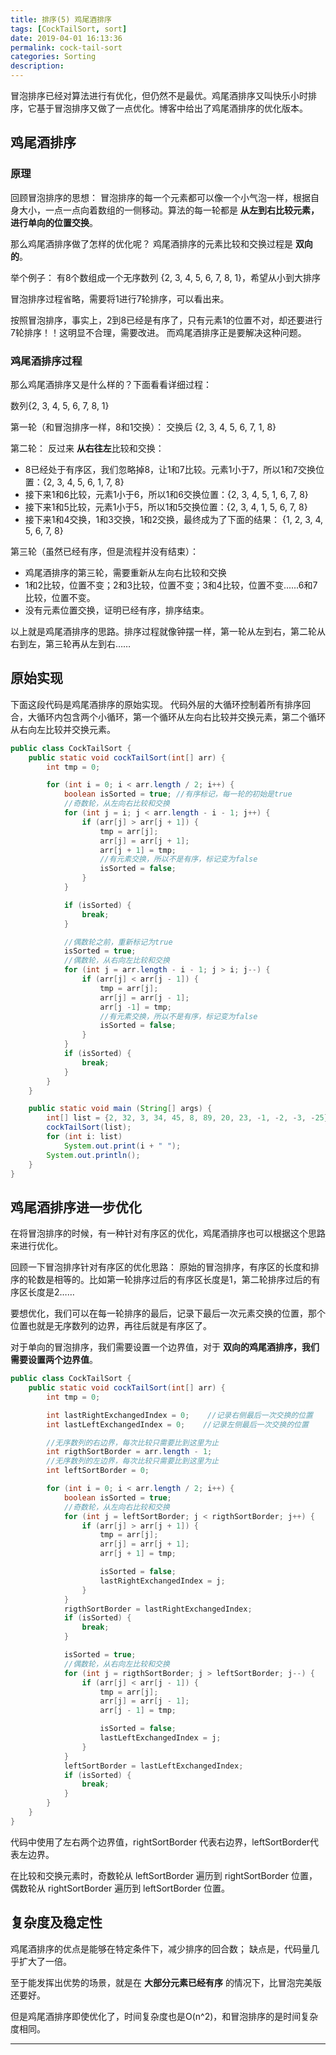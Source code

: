 ```yaml
---
title: 排序(5) 鸡尾酒排序
tags: [CockTailSort, sort]
date: 2019-04-01 16:13:36
permalink: cock-tail-sort
categories: Sorting
description:
---
```

<p class="description">冒泡排序已经对算法进行有优化，但仍然不是最优。鸡尾酒排序又叫快乐小时排序，它基于冒泡排序又做了一点优化。博客中给出了鸡尾酒排序的优化版本。</p>


<!-- more -->

## 鸡尾酒排序
### 原理
回顾冒泡排序的思想：
冒泡排序的每一个元素都可以像一个小气泡一样，根据自身大小，一点一点向着数组的一侧移动。算法的每一轮都是 **从左到右比较元素，进行单向的位置交换**。

那么鸡尾酒排序做了怎样的优化呢？
鸡尾酒排序的元素比较和交换过程是 **双向的**。 

举个例子：
有8个数组成一个无序数列 {2, 3, 4, 5, 6, 7, 8, 1}，希望从小到大排序

冒泡排序过程省略，需要将1进行7轮排序，可以看出来。

按照冒泡排序，事实上，2到8已经是有序了，只有元素1的位置不对，却还要进行7轮排序！！这明显不合理，需要改进。
而鸡尾酒排序正是要解决这种问题。

### 鸡尾酒排序过程
那么鸡尾酒排序又是什么样的？下面看看详细过程：

数列{2, 3, 4, 5, 6, 7, 8, 1}

第一轮（和冒泡排序一样，8和1交换）：
交换后 {2, 3, 4, 5, 6, 7, 1, 8}

第二轮：
反过来 **从右往左**比较和交换：
- 8已经处于有序区，我们忽略掉8，让1和7比较。元素1小于7，所以1和7交换位置：{2, 3, 4, 5, 6, 1, 7, 8}
- 接下来1和6比较，元素1小于6，所以1和6交换位置：{2, 3, 4, 5, 1, 6, 7, 8}
- 接下来1和5比较，元素1小于5，所以1和5交换位置：{2, 3, 4, 1, 5, 6, 7, 8}
- 接下来1和4交换，1和3交换，1和2交换，最终成为了下面的结果：
{1, 2, 3, 4, 5, 6, 7, 8}

第三轮（虽然已经有序，但是流程并没有结束）：
- 鸡尾酒排序的第三轮，需要重新从左向右比较和交换
- 1和2比较，位置不变；2和3比较，位置不变；3和4比较，位置不变......6和7比较，位置不变。
- 没有元素位置交换，证明已经有序，排序结束。

以上就是鸡尾酒排序的思路。排序过程就像钟摆一样，第一轮从左到右，第二轮从右到左，第三轮再从左到右……

## 原始实现
下面这段代码是鸡尾酒排序的原始实现。
代码外层的大循环控制着所有排序回合，大循环内包含两个小循环，第一个循环从左向右比较并交换元素，第二个循环从右向左比较并交换元素。

```java 鸡尾酒排序java原始实现
public class CockTailSort {
    public static void cockTailSort(int[] arr) {
        int tmp = 0;

        for (int i = 0; i < arr.length / 2; i++) {
            boolean isSorted = true; //有序标记，每一轮的初始是true
            //奇数轮，从左向右比较和交换
            for (int j = i; j < arr.length - i - 1; j++) {
                if (arr[j] > arr[j + 1]) {
                    tmp = arr[j];
                    arr[j] = arr[j + 1];
                    arr[j + 1] = tmp;
                    //有元素交换，所以不是有序，标记变为false
                    isSorted = false;
                }
            }

            if (isSorted) {
                break;
            }

            //偶数轮之前，重新标记为true
            isSorted = true;
            //偶数轮，从右向左比较和交换
            for (int j = arr.length - i - 1; j > i; j--) {
                if (arr[j] < arr[j - 1]) {
                    tmp = arr[j];
                    arr[j] = arr[j - 1];
                    arr[j -1] = tmp;
                    //有元素交换，所以不是有序，标记变为false
                    isSorted = false;
                }
            }
            if (isSorted) {
                break;
            }
        }
    }

    public static void main (String[] args) {
        int[] list = {2, 32, 3, 34, 45, 8, 89, 20, 23, -1, -2, -3, -25};
        cockTailSort(list);
        for (int i: list)
            System.out.print(i + " ");
        System.out.println();            
    }
}
```

## 鸡尾酒排序进一步优化
在将冒泡排序的时候，有一种针对有序区的优化，鸡尾酒排序也可以根据这个思路来进行优化。

回顾一下冒泡排序针对有序区的优化思路：
原始的冒泡排序，有序区的长度和排序的轮数是相等的。比如第一轮排序过后的有序区长度是1，第二轮排序过后的有序区长度是2……

要想优化，我们可以在每一轮排序的最后，记录下最后一次元素交换的位置，那个位置也就是无序数列的边界，再往后就是有序区了。

对于单向的冒泡排序，我们需要设置一个边界值，对于 **双向的鸡尾酒排序，我们需要设置两个边界值**。

```java 优化边界条件的鸡尾酒排序代码
public class CockTailSort {
    public static void cockTailSort(int[] arr) {
        int tmp = 0;

        int lastRightExchangedIndex = 0;    //记录右侧最后一次交换的位置
        int lastLeftExchangedIndex = 0;    //记录左侧最后一次交换的位置 

        //无序数列的右边界，每次比较只需要比到这里为止
        int rigthSortBorder = arr.length - 1;
        //无序数列的左边界，每次比较只需要比到这里为止
        int leftSortBorder = 0;

        for (int i = 0; i < arr.length / 2; i++) {
            boolean isSorted = true;
            //奇数轮，从左向右比较和交换
            for (int j = leftSortBorder; j < rigthSortBorder; j++) {
                if (arr[j] > arr[j + 1]) {
                    tmp = arr[j];
                    arr[j] = arr[j + 1];
                    arr[j + 1] = tmp;

                    isSorted = false;
                    lastRightExchangedIndex = j;
                }
            }
            rigthSortBorder = lastRightExchangedIndex;
            if (isSorted) {
                break;
            }

            isSorted = true;
            //偶数轮，从右向左比较和交换
            for (int j = rigthSortBorder; j > leftSortBorder; j--) {
                if (arr[j] < arr[j - 1]) {
                    tmp = arr[j];
                    arr[j] = arr[j - 1];
                    arr[j - 1] = tmp;

                    isSorted = false;
                    lastLeftExchangedIndex = j;
                }
            }
            leftSortBorder = lastLeftExchangedIndex;
            if (isSorted) {
                break;
            }
        }
    }
}
```

代码中使用了左右两个边界值，rightSortBorder 代表右边界，leftSortBorder代表左边界。 

在比较和交换元素时，奇数轮从 leftSortBorder 遍历到 rightSortBorder 位置，偶数轮从 rightSortBorder 遍历到 leftSortBorder 位置。


## 复杂度及稳定性
鸡尾酒排序的优点是能够在特定条件下，减少排序的回合数；
缺点是，代码量几乎扩大了一倍。

至于能发挥出优势的场景，就是在 **大部分元素已经有序** 的情况下，比冒泡完美版还要好。

但是鸡尾酒排序即使优化了，时间复杂度也是O(n^2)，和冒泡排序的是时间复杂度相同。

<hr />